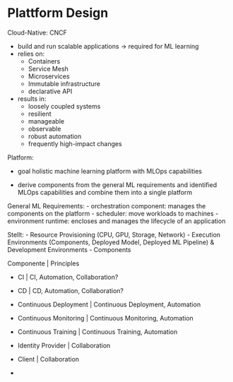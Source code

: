 # Plattform Design


Cloud-Native: CNCF

- build and run scalable applications -> required for ML learning
- relies on:
	- Containers
	- Service Mesh
	- Microservices
	- Immutable infrastructure 
	- declarative API
- results in:
	- loosely coupled systems
	- resilient 
	- manageable 
	- observable
	- robust automation
	- frequently high-impact changes


Platform: 

- goal holistic machine learning platform with MLOps capabilities

- derive components from the general ML requirements and identified MLOps capabilities and combine them into a single platform

General ML Requirements: 
	- orchestration component: manages the components on the platform
	- scheduler: move workloads to machines
	- environment runtime: encloses and manages the lifecycle of an application


Stellt: 
	- Resource Provisioning (CPU, GPU, Storage, Network)
	- Execution Environments (Components, Deployed Model, Deployed ML Pipeline) & Development Environments
	- Components

Componente | Principles
- CI | CI, Automation, Collaboration?
- CD | CD, Automation, Collaboration?
- Continuous Deployment | Continuous Deployment, Automation
- Continuous Monitoring | Continuous Monitoring, Automation
- Continuous Training | Continuous Training, Automation

- Identity Provider | Collaboration
- Client | Collaboration
- 
